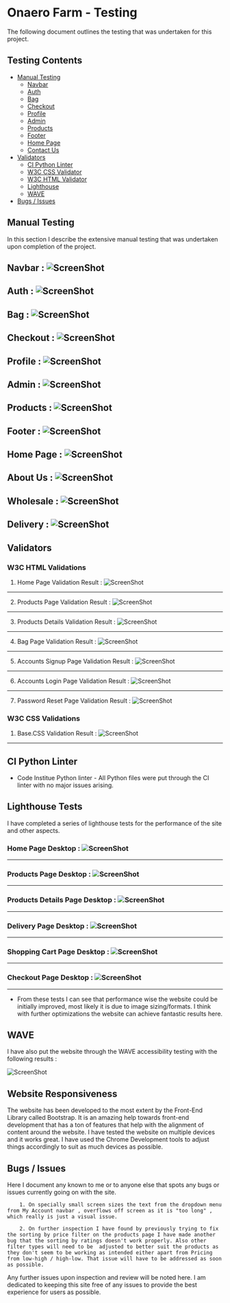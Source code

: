 # Onaero Farm - Testing

The following document outlines the testing that was undertaken for this project.

## Testing Contents ##

* [Manual Testing](#manual-testing)
    * [Navbar](#navbar--screenshot)
    * [Auth](#auth--screenshot)
    * [Bag](#bag--screenshot)
    * [Checkout](#checkout--screenshot)
    * [Profile](#profile--screenshot)
    * [Admin](#admin--screenshot)
    * [Products](#products--screenshot)
    * [Footer](#footer--screenshot)
    * [Home Page](#home-page--screenshot)
    * [Contact Us](#navbar--screenshot)
* [Validators](#automated-testing)
    * [CI Python Linter](#ci-python-linter)
    * [W3C CSS Validator](#w3c-css-validations)
    * [W3C HTML Validator](#w3c-html-validations)
    * [Lighthouse](#lighthouse-tests)
    * [WAVE](#wave)
* [Bugs / Issues](#bugs--issues)

## Manual Testing ##

In this section I describe the extensive manual testing that was undertaken upon completion of the project.

## Navbar : ![ScreenShot]()

## Auth : ![ScreenShot]()

## Bag : ![ScreenShot]()

## Checkout : ![ScreenShot]()

## Profile : ![ScreenShot]()

## Admin : ![ScreenShot]()

## Products : ![ScreenShot]()

## Footer : ![ScreenShot]()

## Home Page : ![ScreenShot]()

## About Us : ![ScreenShot]()

## Wholesale : ![ScreenShot]()

## Delivery : ![ScreenShot]()

## Validators ## 


### W3C HTML Validations ### 

1. Home Page Validation Result : 
![ScreenShot](documents/testing_images/test-home.png)
<hr>

2. Products Page Validation Result : 
![ScreenShot](documents/testing_images/test-products.png)
<hr>

3. Products Details Validation Result : 
![ScreenShot](documents/testing_images/test-product-detail.png)
<hr>

4. Bag Page Validation Result : 
![ScreenShot](documents/testing_images/test-bag.png)
<hr>

5. Accounts Signup Page Validation Result : 
![ScreenShot](documents/testing_images/test-signup.png)
<hr>

6. Accounts Login Page Validation Result : 
![ScreenShot](documents/testing_images/test-login.png)
<hr>

7. Password Reset Page Validation Result : 
![ScreenShot](documents/testing_images/test-pass-reset.png)


### W3C CSS Validations ### 

1. Base.CSS Validation Result : 
![ScreenShot](documents/testing_images/test-base-css.png)
<hr>

## CI Python Linter ##

* Code Institue Python linter - All Python files were put through the CI linter with no major issues arising.

## Lighthouse Tests ##

I have completed a series of lighthouse tests for the performance of the site and other aspects.

### Home Page Desktop : ![ScreenShot](documents/testing_images/lh-home.png)
<hr>

### Products Page Desktop : ![ScreenShot](documents/testing_images/lh-products.png)
<hr>

### Products Details Page Desktop : ![ScreenShot](documents/testing_images/lh-prod-detail.png)
<hr>

### Delivery Page Desktop : ![ScreenShot](documents/testing_images/lh-delivery.png)
<hr>

### Shopping Cart Page Desktop : ![ScreenShot](documents/testing_images/lh-bag.png)
<hr>

### Checkout Page Desktop : ![ScreenShot](documents/testing_images/lh-checkout.png)
<hr>


* From these tests I can see that performance wise the website could be initially improved, most likely it is due to image sizing/formats. I think with further optimizations the website can achieve fantastic results here.

## WAVE ##

I have also put the website through the WAVE accessibility testing with the following results :

![ScreenShot](./documents/testing_images/WAVE-SCREENSHOT-HOME.png)


## Website Responsiveness ##

The website has been developed to the most extent by the Front-End Library called Bootstrap. It is an amazing help towards front-end development that has a ton of features that help with the alignment of content around the website.
I have tested the website on multiple devices and it works great.
I have used the Chrome Development tools to adjust things accordingly to suit as much devices as possible.

## Bugs / Issues ##

Here I document any known to me or to anyone else that spots any bugs or issues currently going on with the site. 

        1. On specially small screen sizes the text from the dropdown menu from My Account navbar , overflows off screen as it is "too long" , which really is just a visual issue.

        2. On further inspection I have found by previously trying to fix the sorting by price filter on the products page I have made another bug that the sorting by ratings doesn't work properly. Also other filter types will need to be  adjusted to better suit the products as they don't seem to be working as intended either apart from Pricing from low-high / high-low. That issue will have to be addressed as soon as possible.

Any further issues upon inspection and review will be noted here.
I am dedicated to keeping this site free of any issues to provide the best experience for users as possible.